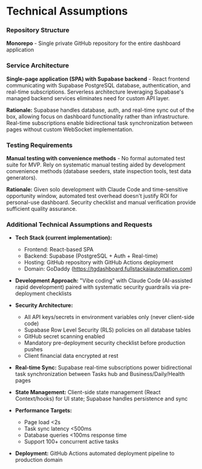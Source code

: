 # Technical Assumptions

### Repository Structure

**Monorepo** - Single private GitHub repository for the entire dashboard application

### Service Architecture

**Single-page application (SPA) with Supabase backend** - React frontend communicating with Supabase PostgreSQL database, authentication, and real-time subscriptions. Serverless architecture leveraging Supabase's managed backend services eliminates need for custom API layer.

**Rationale:** Supabase handles database, auth, and real-time sync out of the box, allowing focus on dashboard functionality rather than infrastructure. Real-time subscriptions enable bidirectional task synchronization between pages without custom WebSocket implementation.

### Testing Requirements

**Manual testing with convenience methods** - No formal automated test suite for MVP. Rely on systematic manual testing aided by development convenience methods (database seeders, state inspection tools, test data generators).

**Rationale:** Given solo development with Claude Code and time-sensitive opportunity window, automated test overhead doesn't justify ROI for personal-use dashboard. Security checklist and manual verification provide sufficient quality assurance.

### Additional Technical Assumptions and Requests

- **Tech Stack (current implementation):**
  - Frontend: React-based SPA
  - Backend: Supabase (PostgreSQL + Auth + Real-time)
  - Hosting: GitHub repository with GitHub Actions deployment
  - Domain: GoDaddy (https://tgdashboard.fullstackaiautomation.com)

- **Development Approach:** "Vibe coding" with Claude Code (AI-assisted rapid development) paired with systematic security guardrails via pre-deployment checklists

- **Security Architecture:**
  - All API keys/secrets in environment variables only (never client-side code)
  - Supabase Row Level Security (RLS) policies on all database tables
  - GitHub secret scanning enabled
  - Mandatory pre-deployment security checklist before production pushes
  - Client financial data encrypted at rest

- **Real-time Sync:** Supabase real-time subscriptions power bidirectional task synchronization between Tasks hub and Business/Daily/Health pages

- **State Management:** Client-side state management (React Context/hooks) for UI state; Supabase handles persistence and sync

- **Performance Targets:**
  - Page load <2s
  - Task sync latency <500ms
  - Database queries <100ms response time
  - Support 100+ concurrent active tasks

- **Deployment:** GitHub Actions automated deployment pipeline to production domain
